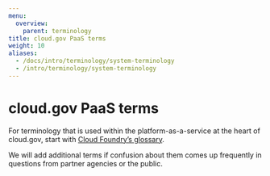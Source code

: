 ```yaml
---
menu:
  overview:
    parent: terminology
title: cloud.gov PaaS terms
weight: 10
aliases:
  - /docs/intro/terminology/system-terminology
  - /intro/terminology/system-terminology
---
```


# cloud.gov PaaS terms
For terminology that is used within the platform-as-a-service at the heart of cloud.gov, start with [Cloud Foundry’s glossary](http://docs.cloudfoundry.org/concepts/glossary.html).

We will add additional terms if confusion about them comes up frequently in questions from partner agencies or the public.
